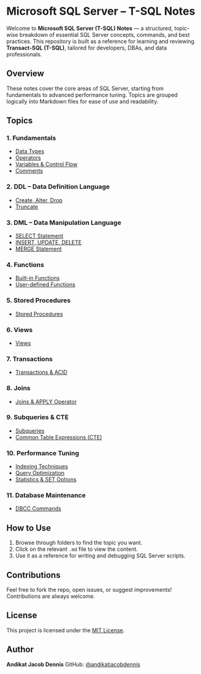 # Microsoft SQL Server – T-SQL Notes

Welcome to **Microsoft SQL Server (T-SQL) Notes** — a structured, topic-wise breakdown of essential SQL Server concepts, commands, and best practices. This repository is built as a reference for learning and reviewing **Transact-SQL (T-SQL)**, tailored for developers, DBAs, and data professionals.

## Overview

These notes cover the core areas of SQL Server, starting from fundamentals to advanced performance tuning. Topics are grouped logically into Markdown files for ease of use and readability.

## Topics

### 1. Fundamentals
- [Data Types](./1_fundamentals/data_types.md)
- [Operators](./1_fundamentals/operators.md)
- [Variables & Control Flow](./1_fundamentals/variables_control_flow.md)
- [Comments](./1_fundamentals/comments.md)

### 2. DDL – Data Definition Language
- [Create, Alter, Drop](./2_ddl/create_alter_drop.md)
- [Truncate](./2_ddl/truncate.md)

### 3. DML – Data Manipulation Language
- [SELECT Statement](./3_dml/select.md)
- [INSERT, UPDATE, DELETE](./3_dml/insert_update_delete.md)
- [MERGE Statement](./3_dml/merge.md)

### 4. Functions
- [Built-in Functions](./4_functions/builtin_functions.md)
- [User-defined Functions](./4_functions/user_defined_functions.md)

### 5. Stored Procedures
- [Stored Procedures](./5_stored_procedures/stored_procedures.md)

### 6. Views
- [Views](./6_views/views.md)

### 7. Transactions
- [Transactions & ACID](./7_transactions/transactions.md)

### 8. Joins
- [Joins & APPLY Operator](./8_joins/joins_apply.md)

### 9. Subqueries & CTE
- [Subqueries](./9_subqueries_cte/subqueries.md)
- [Common Table Expressions (CTE)](./9_subqueries_cte/cte.md)

### 10. Performance Tuning
- [Indexing Techniques](./10_performance_tuning/indexing.md)
- [Query Optimization](./10_performance_tuning/query_optimization.md)
- [Statistics & SET Options](./10_performance_tuning/statistics.md)

### 11. Database Maintenance
- [DBCC Commands](./11_database_maintenance/dbcc_commands.md)

## How to Use

1. Browse through folders to find the topic you want.
2. Click on the relevant `.md` file to view the content.
3. Use it as a reference for writing and debugging SQL Server scripts.

## Contributions

Feel free to fork the repo, open issues, or suggest improvements! Contributions are always welcome.

## License

This project is licensed under the [MIT License](LICENSE).

## Author

**Andikat Jacob Dennis**
GitHub: [@andikatjacobdennis](https://github.com/andikatjacobdennis)

